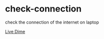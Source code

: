 # check-connection
check the connection of the internet on laptop

[Live Dime](https://almarzouk.github.io/check-connection/)
